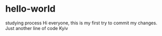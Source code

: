 # hello-world
studying process
Hi everyone, this is my first try to commit my changes.
Just another line of code
Kyiv
